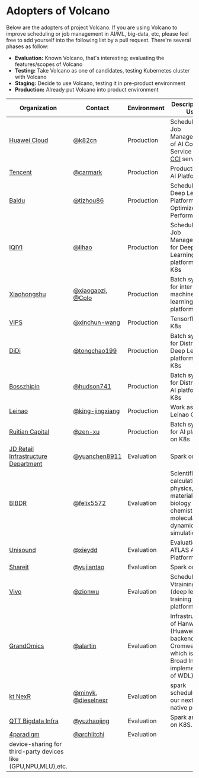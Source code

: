 # Adopters of Volcano

Below are the adopters of project Volcano. If you are using Volcano to improve scheduling or job management in AI/ML, big-data, etc,
please feel free to add yourself into the following list by a pull request. There're several phases as follow:

* **Evaluation:** Known Volcano, that's interesting; evaluating the features/scopes of Volcano
* **Testing:** Take Volcano as one of candidates, testing Kubernetes cluster with Volcano
* **Staging:** Decide to use Volcano, testing it in pre-product environment
* **Production:** Already put Volcano into product environment

| Organization | Contact | Environment | Description of Use |
| ------------ | ------- | ----------- | ------------------ |
| [Huawei Cloud](https://www.huaweicloud.com/intl/en-us/) |[@k82cn](https://github.com/k82cn)| Production | Scheduler & Job Management of AI Container Service and [CCI](https://www.huaweicloud.com/product/cci.html) service |
| [Tencent](https://www.tencent.com/zh-cn) |[@carmark](https://github.com/carmark)| Production | Production in AI Platform |
| [Baidu](https://baidu.com/) |[@tizhou86](https://github.com/tizhou86)| Production | Scheduler for Deep Learning Platform to Optimize Performance |
| [IQIYI](https://www.iqiyi.com/) | [@lihao](https://github.com/silenceli)| Production | Scheduler & Job Management for Deep Learning platform on K8s |
| [Xiaohongshu](https://www.xiaohongshu.com/) | [@xiaogaozi](https://github.com/xiaogaozi), [@Cplo](https://github.com/Cplo) | Production | Batch system for internal machine learning platform |
| [VIPS](https://www.vip.com/) | [@xinchun-wang](https://github.com/xinchun-wang) | Production | Tensorflow on K8s |
| [DiDi](https://www.didiglobal.com/) | [@tongchao199](https://github.com/tongchao199) | Production | Batch system for Distributed Deep Learning platform on K8s |
| [Bosszhipin](https://www.zhipin.com/?sid=sem_pz_bdpc_dasou_title) | [@hudson741](https://github.com/hudson741) | Production | Batch system for Distributed AI platform on K8s |
| [Leinao](http://www.leinao.ai/) | [@king-jingxiang](https://github.com/king-jingxiang) | Production | Work as part of Leinao OS |
| [Ruitian Capital](https://www.ruitiancapital.com/#/) | [@zen-xu](https://github.com/zen-xu) | Production | Batch system for AI platform on K8s |
| [JD Retail Infrastructure Department](https://jd.com/) |[@yuanchen8911](https://github.com/yuanchen8911)| Evaluation | Spark on K8S  |
| [BIBDR](http://www.bibdr.org/en/) |[@felix5572](https://github.com/felix5572)| Evaluation | Scientific calculations in physics, materials , biology and chemistry. molecular dynamics simulation. |
| [Unisound](https://www.unisound.com/) |[@xieydd](https://github.com/xieydd)| Evaluation | Evaluation in ATLAS AI Platform |
| [Shareit](https://www.ushareit.com/) | [@yujiantao](https://github.com/yujiantao) | Evaluation | Spark on K8s |
| [Vivo](https://www.vivo.com/) | [@zionwu](https://github.com/zionwu) | Evaluation | Scheduler for Vtraining (deep learning training platform) |
| [GrandOmics](https://www.grandomics.com/) |[@alartin](https://github.com/alartin)| Evaluation | Infrastructure of Hanwell (Huawei Cloud backend of Cromwell which is a Broad Institute implementation of WDL) |
| [kt NexR](https://www.ktnexr.com) |[@minyk](https://github.com/minyk), [@dieselnexr](https://github.com/dieselnexr)| Evaluation | spark scheduler of our next cloud native product. |
| [QTT Bigdata Infra](https://ir.qutoutiao.net/) |[@yuzhaojing](https://github.com/yuzhaojing) | Evaluation | Spark and AI on K8S. |
| [4paradigm](http://4paradigm.com/) |[@archlitchi](https://github.com/archlitchi) | Evaluation | 
device-sharing for third-party devices like (GPU,NPU,MLU),etc. |
